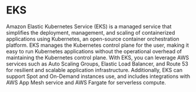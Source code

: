 # EKS

Amazon Elastic Kubernetes Service (EKS) is a managed service that simplifies the deployment, management, and scaling of containerized applications using Kubernetes, an open-source container orchestration platform. EKS manages the Kubernetes control plane for the user, making it easy to run Kubernetes applications without the operational overhead of maintaining the Kubernetes control plane. With EKS, you can leverage AWS services such as Auto Scaling Groups, Elastic Load Balancer, and Route 53 for resilient and scalable application infrastructure. Additionally, EKS can support Spot and On-Demand instances use, and includes integrations with AWS App Mesh service and AWS Fargate for serverless compute.